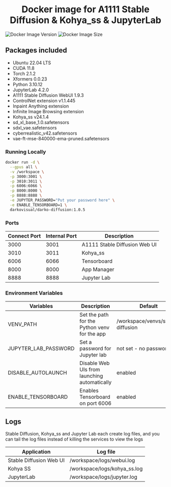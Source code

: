<div align="center">

# Docker image for A1111 Stable Diffusion & Kohya_ss & JupyterLab
</div>

![Docker Image Version](https://img.shields.io/docker/v/darkovisual/darko-diffusion?sort=semver&arch=amd64&style=flat&logo=docker&logoColor=white&logoSize=auto&labelColor=blue&color=black)
![Docker Image Size](https://img.shields.io/docker/image-size/darkovisual/darko-diffusion?sort=semver&arch=amd64&style=flat&logo=docker&logoColor=white&logoSize=auto&labelColor=blue&color=black)

## Packages included

* Ubuntu 22.04 LTS
* CUDA 11.8
* Torch 2.1.2
* Xformers 0.0.23
* Python 3.10.12
* JupyterLab 4.2.0
* A1111 Stable Diffusion WebUI 1.9.3
* ControlNet extension v1.1.445
* Inpaint Anything extension
* Infinite Image Browsing extension
* Kohya_ss v24.1.4
* sd_xl_base_1.0.safetensors
* sdxl_vae.safetensors
* cyberrealistic_v42.safetensors
* vae-ft-mse-840000-ema-pruned.safetensors

### Running Locally

```bash
docker run -d \
  --gpus all \
  -v /workspace \
  -p 3000:3001 \
  -p 3010:3011 \
  -p 6006:6066 \
  -p 8000:8000 \
  -p 8888:8888 \
  -e JUPYTER_PASSWORD="Put your password here" \
  -e ENABLE_TENSORBOARD=1 \
  darkovisual/darko-diffusion:1.0.5
```


### Ports

| Connect Port | Internal Port | Description                   |
|--------------|---------------|-------------------------------|
| 3000         | 3001          | A1111 Stable Diffusion Web UI |
| 3010         | 3011          | Kohya_ss                      |
| 6006         | 6066          | Tensorboard                   |
| 8000         | 8000          | App Manager                   |
| 8888         | 8888          | Jupyter Lab                   |

### Environment Variables

| Variables            | Description                                  | Default                                 |
|----------------------|----------------------------------------------|-----------------------------------------|
| VENV_PATH            | Set the path for the Python venv for the app | /workspace/venvs/stable-diffusion |
| JUPYTER_LAB_PASSWORD | Set a password for Jupyter lab               | not set - no password                   |
| DISABLE_AUTOLAUNCH   | Disable Web UIs from launching automatically | enabled                                 |
| ENABLE_TENSORBOARD   | Enables Tensorboard on port 6006             | enabled                                 |

## Logs

Stable Diffusion, Kohya_ss and Jupyter Lab each create log
files, and you can tail the log files instead of killing
the services to view the logs

| Application             | Log file                     |
|-------------------------|------------------------------|
| Stable Diffusion Web UI | /workspace/logs/webui.log    |
| Kohya SS                | /workspace/logs/kohya_ss.log |
| JupyterLab              | /workspace/logs/jupyter.log  |